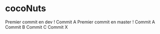 # cocoNuts
Premier commit en dev !
Commit A
Premier commit en master !
Commit A
Commit B
Commit C
Commit X